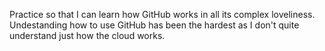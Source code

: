 Practice so that I can learn how GitHub works in all its complex loveliness. 
Undestanding how to use GitHub has been the hardest as I don't quite understand just how the cloud works.
